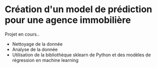 # Création d'un model de prédiction pour une agence immobilière

Projet en cours.. 
- Nettoyage de la donnée
- Analyse de la donnée 
- Utilisation de la bibliothèque sklearn de Python et des modèles de régression en machine learning
